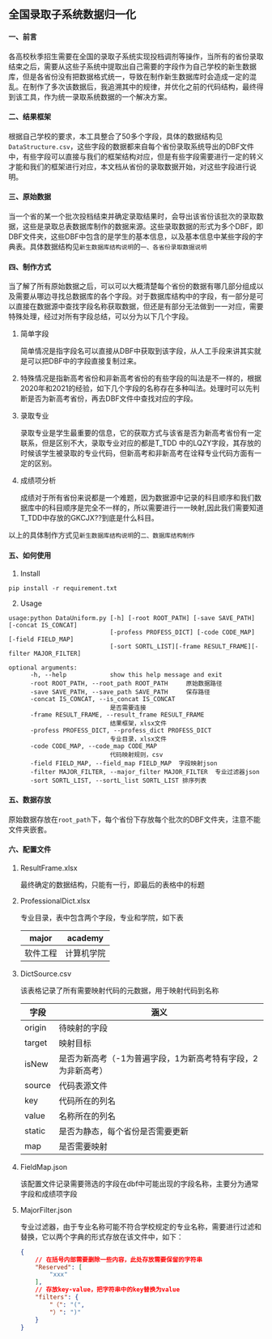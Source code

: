 ## 全国录取子系统数据归一化

#### 一、前言

各高校秋季招生需要在全国的录取子系统实现投档调剂等操作，当所有的省份录取结束之后，需要从这些子系统中提取出自己需要的字段作为自己学校的新生数据库，但是各省份没有把数据格式统一，导致在制作新生数据库时会造成一定的混乱。在制作了多次该数据后，我追溯其中的规律，并优化之前的代码结构，最终得到该工具，作为统一录取系统数据的一个解决方案。

#### 二、结果框架

根据自己学校的要求，本工具整合了50多个字段，具体的数据结构见`DataStructure.csv`，这些字段的数据都来自每个省份录取系统导出的DBF文件中，有些字段可以直接与我们的框架结构对应，但是有些字段需要进行一定的转义才能和我们的框架进行对应，本文档从省份的录取数据开始，对这些字段进行说明。

#### 三、原始数据

当一个省的某一个批次投档结束并确定录取结果时，会导出该省份该批次的录取数据，这些是录取总表数据库制作的数据来源。这些录取数据的形式为多个DBF，即DBF文件夹，这些DBF中包含的是学生的基本信息，以及基本信息中某些字段的字典表。具体数据结构见`新生数据库结构说明`的`一、各省份录取数据说明` 

#### 四、制作方式

当了解了所有原始数据之后，可以可以大概清楚每个省份的数据有哪几部分组成以及需要从哪边寻找总数据库的各个字段。对于数据库结构中的字段，有一部分是可以直接在数据源中查找字段名称获取数据，但还是有部分无法做到一一对应，需要特殊处理，经过对所有字段总结，可以分为以下几个字段。

1.  简单字段

    简单情况是指字段名可以直接从DBF中获取到该字段，从人工手段来讲其实就是可以把DBF中的字段直接复制过来。

2.  特殊情况是指新高考省份和非新高考省份的有些字段的叫法是不一样的，根据2020年和2021的经验，如下几个字段的名称存在多种叫法。处理时可以先判断是否为新高考省份，再去DBF文件中查找对应的字段。

3.  录取专业

    录取专业是学生最重要的信息，它的获取方式与该省是否为新高考省份有一定联系，但是区别不大，录取专业对应的都是T_TDD 中的LQZY字段，其存放的时候该学生被录取的专业代码，但新高考和非新高考在诠释专业代码方面有一定的区别。

4.  成绩项分析

    成绩对于所有省份来说都是一个难题，因为数据源中记录的科目顺序和我们数据库中的科目顺序是完全不一样的，所以需要进行一一映射,因此我们需要知道T_TDD中存放的GKCJX??到底是什么科目。

以上的具体制作方式见`新生数据库结构说明`的`二、数据库结构制作` 

#### 五、如何使用

1.  Install

```
pip install -r requirement.txt
```

2.  Usage

```
usage:python DataUniform.py [-h] [-root ROOT_PATH] [-save SAVE_PATH] [-concat IS_CONCAT] 
                            [-profess PROFESS_DICT] [-code CODE_MAP] [-field FIELD_MAP] 
                            [-sort SORTL_LIST][-frame RESULT_FRAME][-filter MAJOR_FILTER]

optional arguments:
      -h, --help            show this help message and exit
      -root ROOT_PATH, --root_path ROOT_PATH     原始数据路径
      -save SAVE_PATH, --save_path SAVE_PATH     保存路径
      -concat IS_CONCAT, --is_concat IS_CONCAT   
                            是否需要连接
      -frame RESULT_FRAME, --result_frame RESULT_FRAME
                            结果框架，xlsx文件
      -profess PROFESS_DICT, --profess_dict PROFESS_DICT
                            专业目录，xlsx文件
      -code CODE_MAP, --code_map CODE_MAP
                            代码映射规则，csv
      -field FIELD_MAP, --field_map FIELD_MAP  字段映射json
      -filter MAJOR_FILTER, --major_filter MAJOR_FILTER  专业过滤器json
      -sort SORTL_LIST, --sortL_list SORTL_LIST 排序列表
```

#### 五、数据存放

原始数据存放在`root_path`下，每个省份下存放每个批次的DBF文件夹，注意不能文件夹嵌套。

#### 六、配置文件

1.  ResultFrame.xlsx

    最终确定的数据结构，只能有一行，即最后的表格中的标题

2.  ProfessionalDict.xlsx

    专业目录，表中包含两个字段，专业和学院，如下表

    | major    | academy    |
    | -------- | ---------- |
    | 软件工程 | 计算机学院 |

3.  DictSource.csv

    该表格记录了所有需要映射代码的元数据，用于映射代码到名称

    | 字段   | 涵义                                                         |
    | ------ | ------------------------------------------------------------ |
    | origin | 待映射的字段                                                 |
    | target | 映射目标                                                     |
    | isNew  | 是否为新高考（-1为普遍字段，1为新高考特有字段，2为非新高考） |
    | source | 代码表源文件                                                 |
    | key    | 代码所在的列名                                               |
    | value  | 名称所在的列名                                               |
    | static | 是否为静态，每个省份是否需要更新                             |
    | map    | 是否需要映射                                                 |

4.  FieldMap.json

    该配置文件记录需要筛选的字段在dbf中可能出现的字段名称，主要分为通常字段和成绩项字段

5.  MajorFilter.json

    专业过滤器，由于专业名称可能不符合学校规定的专业名称，需要进行过滤和替换，它以两个字典的形式存放在该文件中，如下：

    ```json
    {
    	// 在括号内部需要删除一些内容，此处存放需要保留的字符串
        "Reserved": [
            "xxx"
        ],
        // 存放key-value，把字符串中的key替换为value
        "filters": {
            "（": "(",
            "）": ")"
        }
    }
    ```

    

